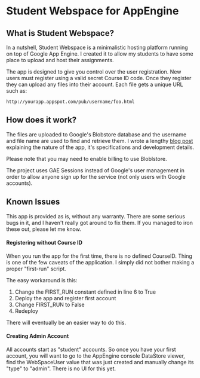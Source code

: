 Student Webspace for AppEngine=======================What is Student Webspace?----------------------------In a nutshell, Student Webspace is a minimalistic hosting platform running on top of Google App Engine. I created it to allow my students to have some place to upload and host their assignments.The app is designed to give you control over the user registration. New users must register using a valid secret Course ID code. Once they register they can upload any files into their account. Each file gets a unique URL such as:    http://yourapp.appspot.com/pub/username/foo.htmlHow does it work?--------------------The files are uploaded to Google's Blobstore database and the username and file name are used to find and retrieve them. I wrote a lengthy [blog post](http://www.terminally-incoherent.com/blog/2011/03/28/student-webspace-in-the-cloud-google-app-engine/) explaining the nature of the app, it's specifications and development details.Please note that you may need to enable billing to use Bloblstore.The project uses GAE Sessions instead of Google's user management in order to allow anyone sign up for the service (not only users with Google accounts).Known Issues---------------This app is provided as is, without any warranty. There are some serious bugs in it, and I haven't really got around to fix them. If you managed to iron these out, please let me know.#### Registering without Course ID When you run the app for the first time, there is no defined CourseID. Thing is one of the few caveats of the application. I simply did not bother making a proper "first-run" script. The easy workaround is this:  1. Change the FIRST_RUN constant defined in line 6 to True  1. Deploy the app and register first account  1. Change FIRST_RUN to False  1. RedeployThere will eventually be an easier way to do this.#### Creating Admin Account All accounts start as "student" accounts. So once you have your first account, you will want to go to the AppEngine console DataStore viewer, find the WebSpaceUser value that was just created and manually change its "type" to "admin". There is no UI for this yet.